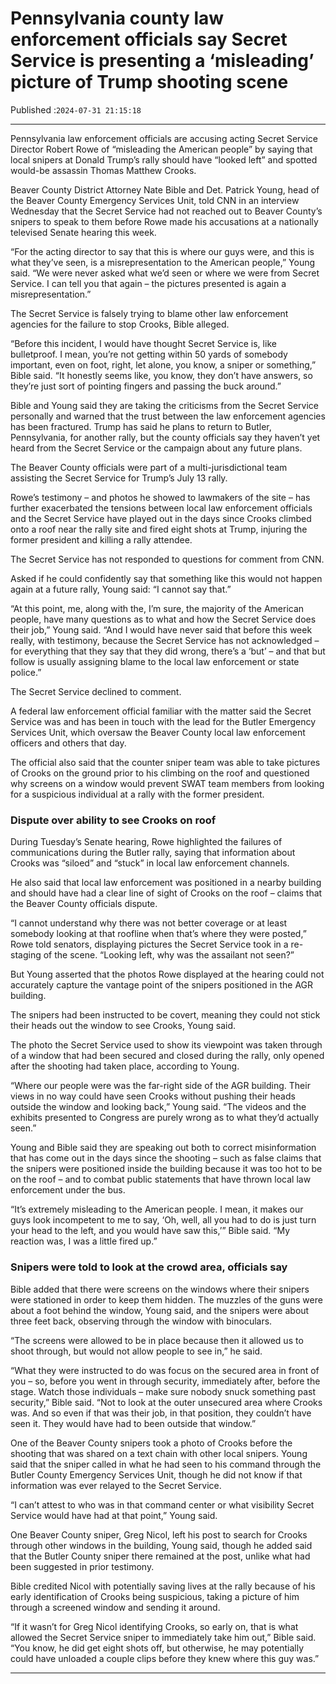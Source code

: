 # Pennsylvania county law enforcement officials say Secret Service is presenting a ‘misleading’ picture of Trump shooting scene

Published :`2024-07-31 21:15:18`

---

Pennsylvania law enforcement officials are accusing acting Secret Service Director Robert Rowe of “misleading the American people” by saying that local snipers at Donald Trump’s rally should have “looked left” and spotted would-be assassin Thomas Matthew Crooks.

Beaver County District Attorney Nate Bible and Det. Patrick Young, head of the Beaver County Emergency Services Unit, told CNN in an interview Wednesday that the Secret Service had not reached out to Beaver County’s snipers to speak to them before Rowe made his accusations at a nationally televised Senate hearing this week.

“For the acting director to say that this is where our guys were, and this is what they’ve seen, is a misrepresentation to the American people,” Young said. “We were never asked what we’d seen or where we were from Secret Service. I can tell you that again – the pictures presented is again a misrepresentation.”

The Secret Service is falsely trying to blame other law enforcement agencies for the failure to stop Crooks, Bible alleged.

“Before this incident, I would have thought Secret Service is, like bulletproof. I mean, you’re not getting within 50 yards of somebody important, even on foot, right, let alone, you know, a sniper or something,” Bible said. “It honestly seems like, you know, they don’t have answers, so they’re just sort of pointing fingers and passing the buck around.”

Bible and Young said they are taking the criticisms from the Secret Service personally and warned that the trust between the law enforcement agencies has been fractured. Trump has said he plans to return to Butler, Pennsylvania, for another rally, but the county officials say they haven’t yet heard from the Secret Service or the campaign about any future plans.

The Beaver County officials were part of a multi-jurisdictional team assisting the Secret Service for Trump’s July 13 rally.

Rowe’s testimony – and photos he showed to lawmakers of the site – has further exacerbated the tensions between local law enforcement officials and the Secret Service have played out in the days since Crooks climbed onto a roof near the rally site and fired eight shots at Trump, injuring the former president and killing a rally attendee.

The Secret Service has not responded to questions for comment from CNN.

Asked if he could confidently say that something like this would not happen again at a future rally, Young said: “I cannot say that.”

“At this point, me, along with the, I’m sure, the majority of the American people, have many questions as to what and how the Secret Service does their job,” Young said. “And I would have never said that before this week really, with testimony, because the Secret Service has not acknowledged – for everything that they say that they did wrong, there’s a ‘but’ – and that but follow is usually assigning blame to the local law enforcement or state police.”

The Secret Service declined to comment.

A federal law enforcement official familiar with the matter said the Secret Service was and has been in touch with the lead for the Butler Emergency Services Unit, which oversaw the Beaver County local law enforcement officers and others that day.

The official also said that the counter sniper team was able to take pictures of Crooks on the ground prior to his climbing on the roof and questioned why screens on a window would prevent SWAT team members from looking for a suspicious individual at a rally with the former president.

### Dispute over ability to see Crooks on roof

During Tuesday’s Senate hearing, Rowe highlighted the failures of communications during the Butler rally, saying that information about Crooks was “siloed” and “stuck” in local law enforcement channels.

He also said that local law enforcement was positioned in a nearby building and should have had a clear line of sight of Crooks on the roof – claims that the Beaver County officials dispute.

“I cannot understand why there was not better coverage or at least somebody looking at that roofline when that’s where they were posted,” Rowe told senators, displaying pictures the Secret Service took in a re-staging of the scene. “Looking left, why was the assailant not seen?”

But Young asserted that the photos Rowe displayed at the hearing could not accurately capture the vantage point of the snipers positioned in the AGR building.

The snipers had been instructed to be covert, meaning they could not stick their heads out the window to see Crooks, Young said.

The photo the Secret Service used to show its viewpoint was taken through of a window that had been secured and closed during the rally, only opened after the shooting had taken place, according to Young.

“Where our people were was the far-right side of the AGR building. Their views in no way could have seen Crooks without pushing their heads outside the window and looking back,” Young said. “The videos and the exhibits presented to Congress are purely wrong as to what they’d actually seen.”

Young and Bible said they are speaking out both to correct misinformation that has come out in the days since the shooting – such as false claims that the snipers were positioned inside the building because it was too hot to be on the roof – and to combat public statements that have thrown local law enforcement under the bus.

“It’s extremely misleading to the American people. I mean, it makes our guys look incompetent to me to say, ‘Oh, well, all you had to do is just turn your head to the left, and you would have saw this,’” Bible said. “My reaction was, I was a little fired up.”

### Snipers were told to look at the crowd area, officials say

Bible added that there were screens on the windows where their snipers were stationed in order to keep them hidden. The muzzles of the guns were about a foot behind the window, Young said, and the snipers were about three feet back, observing through the window with binoculars.

“The screens were allowed to be in place because then it allowed us to shoot through, but would not allow people to see in,” he said.

“What they were instructed to do was focus on the secured area in front of you – so, before you went in through security, immediately after, before the stage. Watch those individuals – make sure nobody snuck something past security,” Bible said. “Not to look at the outer unsecured area where Crooks was. And so even if that was their job, in that position, they couldn’t have seen it. They would have had to been outside that window.”

One of the Beaver County snipers took a photo of Crooks before the shooting that was shared on a text chain with other local snipers. Young said that the sniper called in what he had seen to his command through the Butler County Emergency Services Unit, though he did not know if that information was ever relayed to the Secret Service.

“I can’t attest to who was in that command center or what visibility Secret Service would have had at that point,” Young said.

One Beaver County sniper, Greg Nicol, left his post to search for Crooks through other windows in the building, Young said, though he added said that the Butler County sniper there remained at the post, unlike what had been suggested in prior testimony.

Bible credited Nicol with potentially saving lives at the rally because of his early identification of Crooks being suspicious, taking a picture of him through a screened window and sending it around.

“If it wasn’t for Greg Nicol identifying Crooks, so early on, that is what allowed the Secret Service sniper to immediately take him out,” Bible said. “You know, he did get eight shots off, but otherwise, he may potentially could have unloaded a couple clips before they knew where this guy was.”

---

